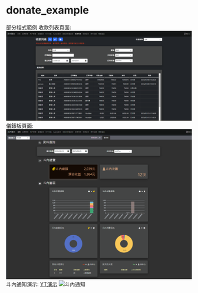 # donate_example
部分程式範例
收款列表頁面:
![收款列表](/收款列表.png "收款列表")
儀錶板頁面:
![儀錶板](/儀錶板.png "儀錶板")
斗內通知演示:
[YT演示](https://www.youtube.com/watch?v=ODCLOEr-6BE&t=3920s)
![斗內通知](/斗內通知.gif "斗內通知")

